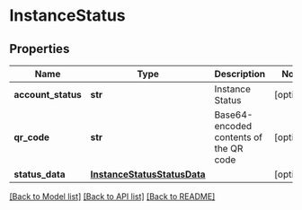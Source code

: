 # InstanceStatus

## Properties
Name | Type | Description | Notes
------------ | ------------- | ------------- | -------------
**account_status** | **str** | Instance Status | [optional] 
**qr_code** | **str** | Base64-encoded contents of the QR code | [optional] 
**status_data** | [**InstanceStatusStatusData**](InstanceStatusStatusData.md) |  | [optional] 

[[Back to Model list]](../README.md#documentation-for-models) [[Back to API list]](../README.md#documentation-for-api-endpoints) [[Back to README]](../README.md)


